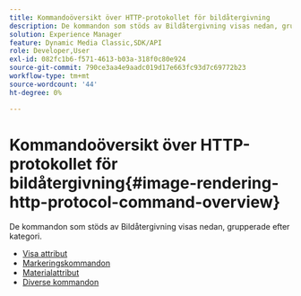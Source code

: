 ```yaml
---
title: Kommandoöversikt över HTTP-protokollet för bildåtergivning
description: De kommandon som stöds av Bildåtergivning visas nedan, grupperade efter kategori.
solution: Experience Manager
feature: Dynamic Media Classic,SDK/API
role: Developer,User
exl-id: 082fc1b6-f571-4613-b03a-318f0c80e924
source-git-commit: 790ce3aa4e9aadc019d17e663fc93d7c69772b23
workflow-type: tm+mt
source-wordcount: '44'
ht-degree: 0%

---
```


# Kommandoöversikt över HTTP-protokollet för bildåtergivning{#image-rendering-http-protocol-command-overview}

De kommandon som stöds av Bildåtergivning visas nedan, grupperade efter kategori.

* [Visa attribut](r-ir-view-attributes.md)
* [Markeringskommandon](r-ir-selection-commands.md)
* [Materialattribut](r-ir-material-attributes.md)
* [Diverse kommandon](r-ir-miscellaneous-commands.md)
